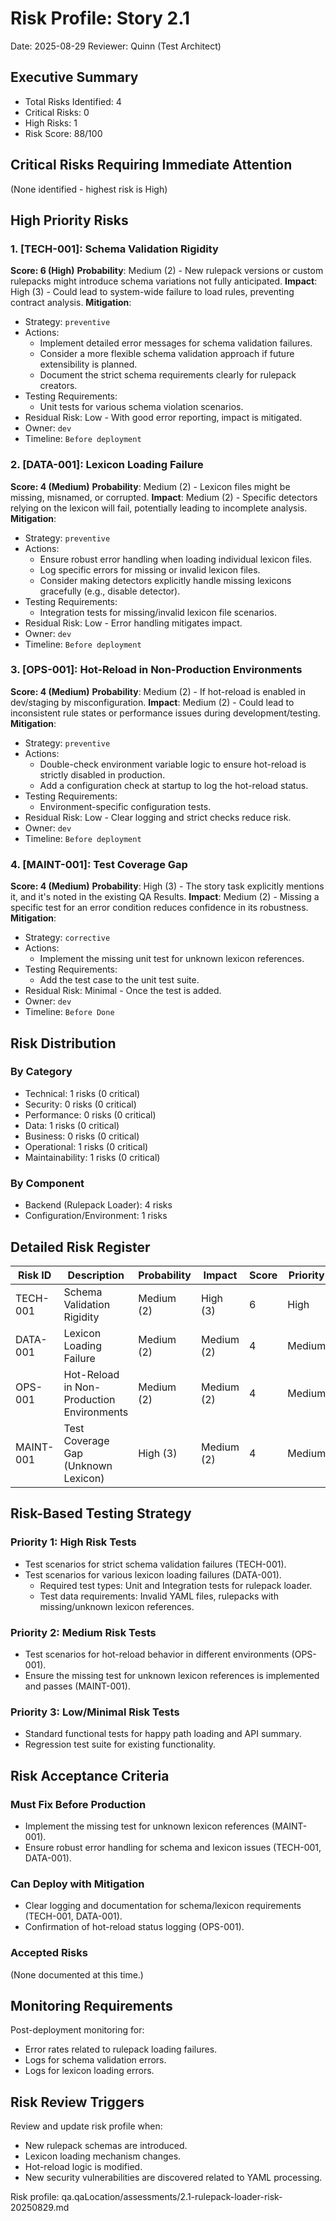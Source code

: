 # Risk Profile: Story 2.1

Date: 2025-08-29
Reviewer: Quinn (Test Architect)

## Executive Summary

- Total Risks Identified: 4
- Critical Risks: 0
- High Risks: 1
- Risk Score: 88/100

## Critical Risks Requiring Immediate Attention

(None identified - highest risk is High)

## High Priority Risks

### 1. [TECH-001]: Schema Validation Rigidity
**Score: 6 (High)**
**Probability**: Medium (2) - New rulepack versions or custom rulepacks might introduce schema variations not fully anticipated.
**Impact**: High (3) - Could lead to system-wide failure to load rules, preventing contract analysis.
**Mitigation**:
- Strategy: `preventive`
- Actions:
  - Implement detailed error messages for schema validation failures.
  - Consider a more flexible schema validation approach if future extensibility is planned.
  - Document the strict schema requirements clearly for rulepack creators.
- Testing Requirements:
  - Unit tests for various schema violation scenarios.
- Residual Risk: Low - With good error reporting, impact is mitigated.
- Owner: `dev`
- Timeline: `Before deployment`

### 2. [DATA-001]: Lexicon Loading Failure
**Score: 4 (Medium)**
**Probability**: Medium (2) - Lexicon files might be missing, misnamed, or corrupted.
**Impact**: Medium (2) - Specific detectors relying on the lexicon will fail, potentially leading to incomplete analysis.
**Mitigation**:
- Strategy: `preventive`
- Actions:
  - Ensure robust error handling when loading individual lexicon files.
  - Log specific errors for missing or invalid lexicon files.
  - Consider making detectors explicitly handle missing lexicons gracefully (e.g., disable detector).
- Testing Requirements:
  - Integration tests for missing/invalid lexicon file scenarios.
- Residual Risk: Low - Error handling mitigates impact.
- Owner: `dev`
- Timeline: `Before deployment`

### 3. [OPS-001]: Hot-Reload in Non-Production Environments
**Score: 4 (Medium)**
**Probability**: Medium (2) - If hot-reload is enabled in dev/staging by misconfiguration.
**Impact**: Medium (2) - Could lead to inconsistent rule states or performance issues during development/testing.
**Mitigation**:
- Strategy: `preventive`
- Actions:
  - Double-check environment variable logic to ensure hot-reload is strictly disabled in production.
  - Add a configuration check at startup to log the hot-reload status.
- Testing Requirements:
  - Environment-specific configuration tests.
- Residual Risk: Low - Clear logging and strict checks reduce risk.
- Owner: `dev`
- Timeline: `Before deployment`

### 4. [MAINT-001]: Test Coverage Gap
**Score: 4 (Medium)**
**Probability**: High (3) - The story task explicitly mentions it, and it's noted in the existing QA Results.
**Impact**: Medium (2) - Missing a specific test for an error condition reduces confidence in its robustness.
**Mitigation**:
- Strategy: `corrective`
- Actions:
  - Implement the missing unit test for unknown lexicon references.
- Testing Requirements:
  - Add the test case to the unit test suite.
- Residual Risk: Minimal - Once the test is added.
- Owner: `dev`
- Timeline: `Before Done`

## Risk Distribution

### By Category

- Technical: 1 risks (0 critical)
- Security: 0 risks (0 critical)
- Performance: 0 risks (0 critical)
- Data: 1 risks (0 critical)
- Business: 0 risks (0 critical)
- Operational: 1 risks (0 critical)
- Maintainability: 1 risks (0 critical)

### By Component

- Backend (Rulepack Loader): 4 risks
- Configuration/Environment: 1 risks

## Detailed Risk Register

| Risk ID  | Description                                       | Probability | Impact | Score | Priority |
| -------- | ------------------------------------------------- | ----------- | ------ | ----- | -------- |
| TECH-001 | Schema Validation Rigidity                        | Medium (2)  | High (3)| 6     | High     |
| DATA-001 | Lexicon Loading Failure                           | Medium (2)  | Medium (2)| 4   | Medium   |
| OPS-001  | Hot-Reload in Non-Production Environments         | Medium (2)  | Medium (2)| 4   | Medium   |
| MAINT-001| Test Coverage Gap (Unknown Lexicon)               | High (3)    | Medium (2)| 4   | Medium   |

## Risk-Based Testing Strategy

### Priority 1: High Risk Tests

- Test scenarios for strict schema validation failures (TECH-001).
- Test scenarios for various lexicon loading failures (DATA-001).
  - Required test types: Unit and Integration tests for rulepack loader.
  - Test data requirements: Invalid YAML files, rulepacks with missing/unknown lexicon references.

### Priority 2: Medium Risk Tests

- Test scenarios for hot-reload behavior in different environments (OPS-001).
- Ensure the missing test for unknown lexicon references is implemented and passes (MAINT-001).

### Priority 3: Low/Minimal Risk Tests

- Standard functional tests for happy path loading and API summary.
- Regression test suite for existing functionality.

## Risk Acceptance Criteria

### Must Fix Before Production

- Implement the missing test for unknown lexicon references (MAINT-001).
- Ensure robust error handling for schema and lexicon issues (TECH-001, DATA-001).

### Can Deploy with Mitigation

- Clear logging and documentation for schema/lexicon requirements (TECH-001, DATA-001).
- Confirmation of hot-reload status logging (OPS-001).

### Accepted Risks

(None documented at this time.)

## Monitoring Requirements

Post-deployment monitoring for:

- Error rates related to rulepack loading failures.
- Logs for schema validation errors.
- Logs for lexicon loading errors.

## Risk Review Triggers

Review and update risk profile when:

- New rulepack schemas are introduced.
- Lexicon loading mechanism changes.
- Hot-reload logic is modified.
- New security vulnerabilities are discovered related to YAML processing.

Risk profile: qa.qaLocation/assessments/2.1-rulepack-loader-risk-20250829.md